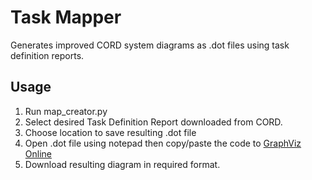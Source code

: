 # Task Mapper

Generates improved CORD system diagrams as .dot files using task definition reports.

## Usage
1. Run map_creator.py
2. Select desired Task Definition Report downloaded from CORD.
3. Choose location to save resulting .dot file
4. Open .dot file using notepad then copy/paste the code to [GraphViz Online](https://dreampuf.github.io/GraphvizOnline)
5. Download resulting diagram in required format.